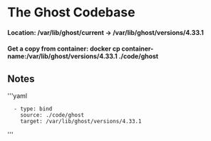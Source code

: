 # The Ghost Codebase

#### Location: /var/lib/ghost/current -> /var/lib/ghost/versions/4.33.1

#### Get a copy from container: docker cp container-name:/var/lib/ghost/versions/4.33.1 ./code/ghost

## Notes

'''yaml

      - type: bind
        source: ./code/ghost
        target: /var/lib/ghost/versions/4.33.1

'''
